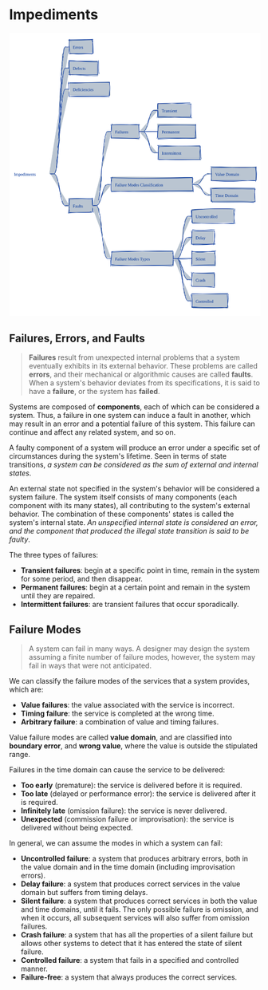 # Impediments

<p align="center">
  <img src="../../assets/concepts/systems-reliability/impediments_v1.svg" alt="System Reliability - Impediments">
</p>

## Failures, Errors, and Faults
> **Failures** result from unexpected internal problems that a system eventually exhibits in its external behavior. These problems are called **errors**, and their mechanical or algorithmic causes are called **faults**.
> When a system's behavior deviates from its specifications, it is said to have a **failure**, or the system has **failed**.

Systems are composed of **components**, each of which can be considered a system. Thus, a failure in one system can induce a fault in another, which may result in an error and a potential failure of this system. This failure can continue and affect any related system, and so on.

A faulty component of a system will produce an error under a specific set of circumstances during the system's lifetime. Seen in terms of state transitions, *a system can be considered as the sum of external and internal states*. 

An external state not specified in the system's behavior will be considered a system failure. The system itself consists of many components (each component with its many states), all contributing to the system's external behavior. The combination of these components' states is called the system's internal state. *An unspecified internal state is considered an error, and the component that produced the illegal state transition is said to be faulty*.

The three types of failures:
* **Transient failures**: begin at a specific point in time, remain in the system for some period, and then disappear.
* **Permanent failures**: begin at a certain point and remain in the system until they are repaired.
* **Intermittent failures**: are transient failures that occur sporadically.

## Failure Modes
> A system can fail in many ways. A designer may design the system assuming a finite number of failure modes, however, the system may fail in ways that were not anticipated. 

We can classify the failure modes of the services that a system provides, which are:
* **Value failures**: the value associated with the service is incorrect.
* **Timing failure**: the service is completed at the wrong time.
* **Arbitrary failure**: a combination of value and timing failures.

Value failure modes are called **value domain**, and are classified into **boundary error**, and **wrong value**, where the value is outside the stipulated range.

Failures in the time domain can cause the service to be delivered:
* **Too early** (premature): the service is delivered before it is required.
* **Too late** (delayed or performance error): the service is delivered after it is required.
* **Infinitely late** (omission failure): the service is never delivered.
* **Unexpected** (commission failure or improvisation): the service is delivered without being expected.

In general, we can assume the modes in which a system can fail:
* **Uncontrolled failure**: a system that produces arbitrary errors, both in the value domain and in the time domain (including improvisation errors).
* **Delay failure**: a system that produces correct services in the value domain but suffers from timing delays.
* **Silent failure**: a system that produces correct services in both the value and time domains, until it fails. The only possible failure is omission, and when it occurs, all subsequent services will also suffer from omission failures.
* **Crash failure**: a system that has all the properties of a silent failure but allows other systems to detect that it has entered the state of silent failure.
* **Controlled failure**: a system that fails in a specified and controlled manner.
* **Failure-free**: a system that always produces the correct services.
